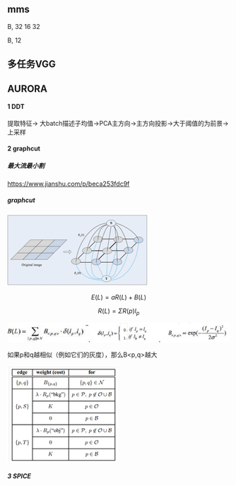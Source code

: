 ## mms

B, 32 16 32

B, 12

## 多任务VGG

## AURORA

#### 1 DDT

提取特征-> 大batch描述子均值->PCA主方向->主方向投影->大于阈值的为前景->上采样

#### 2 graphcut

##### 最大流最小割

https://www.jianshu.com/p/beca253fdc9f

##### graphcut

<img src="项目.assets/image-20210701171447424.png" alt="image-20210701171447424" style="zoom:50%;" />

$$E(L)=aR(L)+B(L)$$

$$R(L) = \Sigma R(p)l_p$$

![image-20210701171601930](项目.assets/image-20210701171601930.png)

如果p和q越相似（例如它们的灰度），那么B<p,q>越大

<img src="项目.assets/image-20210701171636172.png" alt="image-20210701171636172" style="zoom:50%;" />

##### 3 SPICE

 

